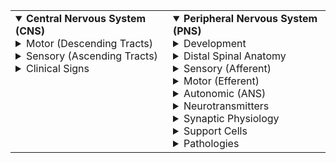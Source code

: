 <table>
<tr>
<td width="50%" valign="top">

<details open>
  <summary><b>Central Nervous System (CNS)</b></summary>

  <details>
    <summary>Motor (Descending Tracts)</summary>
    <ul>
      <li>Lateral corticospinal → decussates medulla → synapse anterior horn</li>
      <li>Anterior corticospinal → decussates spinal cord → synapse anterior horn</li>
      <li>Medial corticospinal → bilateral → synapse anterior horn</li>
      <li>Rubrospinal → decussates midbrain → UE flexors</li>
      <li>Reticulospinal → posture, locomotion</li>
      <li>Vestibulospinal → balance, extensors</li>
      <li>Tectospinal → decussates midbrain → head/eye reflex</li>
      <li>Ceruleospinal → NE modulation</li>
      <li>Raphespinal → serotonin modulation</li>
    </ul>
  </details>

  <details>
    <summary>Sensory (Ascending Tracts)</summary>
    <ul>
      <li>DCML → 1st DRG → synapse medulla → decussates → thalamus (VPL) → cortex</li>
      <li>Spinothalamic:
        <ul>
          <li>Fast pain (Aδ; glutamate) → sharp, localized</li>
          <li>Slow pain (C; Substance P) → dull, throbbing</li>
        </ul>
      </li>
      <li>Spinocerebellar → proprioception, coordination</li>
      <li>Trigeminal → discriminative vs emotional face pain</li>
    </ul>
  </details>

  <details>
    <summary>Clinical Signs</summary>
    <ul>
      <li>UMN lesion → spasticity, hyperreflexia, Babinski</li>
      <li>LMN lesion → flaccid paralysis, fasciculations, atrophy</li>
      <li>DCML lesion → vibration/proprioception loss</li>
      <li>Spinothalamic lesion → contralateral pain/temp loss</li>
      <li>Spinocerebellar lesion → ataxia</li>
      <li>ALS → UMN + LMN</li>
    </ul>
  </details>

</details>

</td>
<td width="50%" valign="top">

<details open>
  <summary><b>Peripheral Nervous System (PNS)</b></summary>

  <details>
    <summary>Development</summary>
    <ul>
      <li>Ectoderm → CNS, PNS, epidermis, sensory organs</li>
      <li>Neural tube → CNS</li>
      <li>Neural crest → DRG, Schwann, autonomic ganglia</li>
      <li>Mesoderm → muscle, bone, CT</li>
      <li>Endoderm → viscera</li>
    </ul>
  </details>

  <details>
    <summary>Distal Spinal Anatomy</summary>
    <ul>
      <li>Conus medullaris → end of cord (L1–L2)</li>
      <li>Cauda equina → lumbosacral roots bundle</li>
      <li>Filum terminale → pia tether</li>
    </ul>
  </details>

  <details>
    <summary>Sensory (Afferent)</summary>
    <ul>
      <li>Receptors: mechanoreceptors, thermoreceptors, nociceptors, chemoreceptors, proprioceptors</li>
      <li>Fiber types:
        <ul>
          <li>Aα → fastest proprioception/motor</li>
          <li>Aβ → touch, vibration</li>
          <li>Aδ → fast sharp pain, cold</li>
          <li>C → slow dull pain, warm</li>
        </ul>
      </li>
      <li>1st-order neuron → DRG → synapse in CNS</li>
      <li>Touch: light/discriminative (Aβ) vs crude (Aδ/C)</li>
      <li>Firing: tonic (constant) vs phasic (adapts)</li>
    </ul>
  </details>

  <details>
    <summary>Motor (Efferent)</summary>
    <ul>
      <li>LMN in anterior horn → peripheral nerve</li>
      <li>Synapse: neuromuscular junction (ACh → nicotinic)</li>
      <li>Reflex arc: receptor → afferent → synapse → efferent → effector</li>
      <li>Lesions:
        <ul>
          <li>LMN → flaccid, fasciculations, atrophy, ↓ reflexes</li>
          <li>UMN → spasticity, hyperreflexia, Babinski</li>
        </ul>
      </li>
    </ul>
  </details>

  <details>
    <summary>Autonomic (ANS)</summary>
    <ul>
      <li>Sympathetic → NE (fight/flight)</li>
      <li>Parasympathetic → ACh (rest/digest)</li>
    </ul>
  </details>

  <details>
    <summary>Neurotransmitters</summary>
    <ul>
      <li>Acetylcholine → NMJ, parasympathetic</li>
      <li>Norepinephrine → sympathetic</li>
      <li>Glutamate → fast pain</li>
      <li>Substance P → slow pain</li>
      <li>GABA, Glycine → inhibitory</li>
      <li>Endorphins → pain inhibition</li>
    </ul>
  </details>

  <details>
    <summary>Synaptic Physiology</summary>
    <ul>
      <li>EPSP (depolarization) → open Na⁺ / Ca²⁺</li>
      <li>IPSP (hyperpolarization) → open Cl⁻ / K⁺</li>
      <li>Gate Control → Aβ touch inhibits pain</li>
    </ul>
  </details>

  <details>
    <summary>Support Cells</summary>
    <ul>
      <li>Schwann → myelination in PNS</li>
      <li>Satellite → ganglia support</li>
      <li>Oligodendrocytes (contrast) → CNS myelination</li>
      <li>Microglia (CNS) → immune</li>
      <li>Astrocytes (CNS) → BBB/support</li>
    </ul>
  </details>

  <details>
    <summary>Pathologies</summary>
    <ul>
      <li>Cauda equina syndrome → LMN pattern, saddle anesthesia</li>
      <li>Guillain–Barré → PNS demyelination (Schwann)</li>
      <li>Myasthenia gravis → ACh receptor block</li>
      <li>Lambert–Eaton → presynaptic Ca²⁺ channel</li>
      <li>Peripheral neuropathy → glove–stocking loss</li>
      <li>ALS → UMN + LMN</li>
    </ul>
  </details>

</details>

</td>
</tr>
</table>
